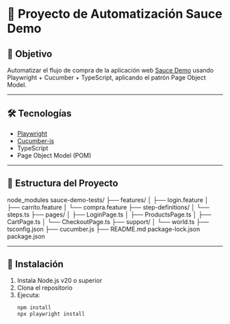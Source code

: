 # 🧪 Proyecto de Automatización Sauce Demo

## 🎯 Objetivo
Automatizar el flujo de compra de la aplicación web [Sauce Demo](https://www.saucedemo.com/) usando Playwright + Cucumber + TypeScript, aplicando el patrón Page Object Model.

---

## 🛠 Tecnologías
- [Playwright](https://playwright.dev/)
- [Cucumber-js](https://github.com/cucumber/cucumber-js)
- TypeScript
- Page Object Model (POM)

---

## 📁 Estructura del Proyecto
node_modules
sauce-demo-tests/
├── features/
│   ├── login.feature
│   ├── carrito.feature
│   └── compra.feature
├── step-definitions/
│   └── steps.ts
├── pages/
│   ├── LoginPage.ts
│   ├── ProductsPage.ts
│   ├── CartPage.ts
│   └── CheckoutPage.ts
├── support/
│   └── world.ts
├── tsconfig.json
├── cucumber.js
├── README.md
package-lock.json
package.json


---

## 🚀 Instalación

1. Instala Node.js v20 o superior
2. Clona el repositorio
3. Ejecuta:
   ```bash
   npm install
   npx playwright install